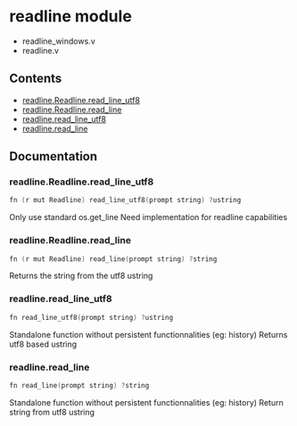 # readline module
- readline_windows.v
- readline.v
## Contents
- [readline.Readline.read_line_utf8](#readlinereadlineread_line_utf)
- [readline.Readline.read_line](#readlinereadlineread_line)
- [readline.read_line_utf8](#readlineread_line_utf)
- [readline.read_line](#readlineread_line)

## Documentation
### readline.Readline.read_line_utf8
```v
fn (r mut Readline) read_line_utf8(prompt string) ?ustring
```
Only use standard os.get_line 
Need implementation for readline capabilities

### readline.Readline.read_line
```v
fn (r mut Readline) read_line(prompt string) ?string
```
Returns the string from the utf8 ustring

### readline.read_line_utf8
```v
fn read_line_utf8(prompt string) ?ustring
```
Standalone function without persistent functionnalities (eg: history) 
Returns utf8 based ustring

### readline.read_line
```v
fn read_line(prompt string) ?string
```
Standalone function without persistent functionnalities (eg: history) 
Return string from utf8 ustring
